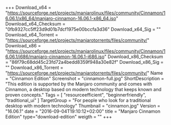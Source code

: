 +++
Download_x64 = "https://sourceforge.net/projects/manjarolinux/files/community/Cinnamon/16.06.1/x86_64/manjaro-cinnamon-16.06.1-x86_64.iso"
Download_x64_Checksum = "0fb9327cc5ff23d9d01b7dcf1975e00bccfa3d36"
Download_x64_Sig = ""
Download_x64_Torrent = "https://sourceforge.net/projects/manjarotorrents/files/community/"
Download_x86 = "https://sourceforge.net/projects/manjarolinux/files/community/Cinnamon/16.06.1/i686/manjaro-cinnamon-16.06.1-i686.iso"
Download_x86_Checksum = "86f79c68dd45c23fd72a4bedd8359f948a30e82f"
Download_x86_Sig = ""
Download_x86_Torrent = "https://sourceforge.net/projects/manjarotorrents/files/community/"
Name = "Cinnamon Edition"
Screenshot = "cinnamon-full.jpg"
ShortDescription = "This edition is supported by the Manjaro community and comes with Cinnamon, a desktop based on modern technology that keeps known and proven concepts."
Tags = [ "resourceefficient", "beginnerfriendly", "traditional_ui" ]
TargetGroup = "For people who look for a traditional desktop with modern technology"
Thumbnail = "cinnamon.jpg"
Version = "16.06.1"
date = "2016-09-04T19:10:12+02:00"
title = "Manjaro Cinnamon Edition"
type="download-edition"
weigth = ""
+++

